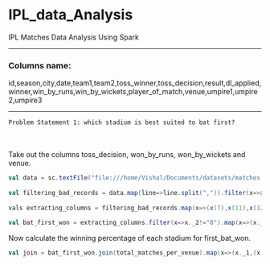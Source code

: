 # IPL_data_Analysis
IPL Matches Data Analysis Using Spark
***
### Columns name: <br> 
 id,season,city,date,team1,team2,toss_winner,toss_decision,result,dl_applied,winner,win_by_runs,win_by_wickets,player_of_match,venue,umpire1,umpire2,umpire3<br>
 ***
`Problem Statement 1: which stadium is best suited to bat first?`<br>

<br><br>Take out the columns toss_decision, won_by_runs, won_by_wickets and venue. <br>
```Scala
val data = sc.textFile("file:///home/Vishal/Documents/datasets/matches.csv")
 
val filtering_bad_records = data.map(line=>line.split(",")).filter(x=>x.length<19)
 
vals extracting_columns = filtering_bad_records.map(x=>(x(7),x(11),x(12),x(14)))
 
val bat_first_won = extracting_columns.filter(x=>x._2!="0").map(x=>(x._4,1)) .reduceByKey(_+_).map(item => item.swap).sortByKey(false).collect.foreach(println)

```
Now calculate the winning percentage of each stadium for first_bat_won.

```Scala
val join = bat_first_won.join(total_matches_per_venue).map(x=>(x._1,(x._2._1*100/x._2._2))).map(item => item.swap).sortByKey(false).collect.foreach(println)
```
